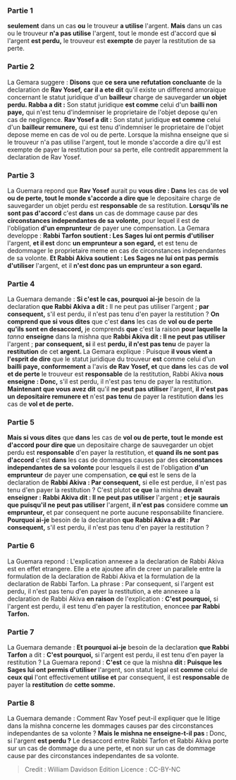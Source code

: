 
### Partie 1
<b>seulement</b> dans un cas <b>ou</b> le trouveur <b>a utilise</b> l'argent. <b>Mais</b> dans un cas ou le trouveur <b>n'a pas utilise</b> l'argent, tout le monde est d'accord que <b>si</b> l'argent <b>est perdu,</b> le trouveur est <b>exempte</b> de payer la restitution de sa perte.

### Partie 2
La Gemara suggere : <b>Disons</b> que <b>ce sera une refutation concluante</b> de la declaration de <b>Rav Yosef, car il a ete dit</b> qu'il existe un differend amoraique concernant le statut juridique d'un <b>bailleur</b> charge de sauvegarder <b>un objet perdu. Rabba a dit :</b> Son statut juridique <b>est comme</b> celui d'un <b>bailli non paye,</b> qui n'est tenu d'indemniser le proprietaire de l'objet depose qu'en cas de negligence. <b>Rav Yosef a dit :</b> Son statut juridique <b>est comme</b> celui d'un <b>bailleur remunere,</b> qui est tenu d'indemniser le proprietaire de l'objet depose meme en cas de vol ou de perte. Lorsque la mishna enseigne que si le trouveur n'a pas utilise l'argent, tout le monde s'accorde a dire qu'il est exempte de payer la restitution pour sa perte, elle contredit apparemment la declaration de Rav Yosef.

### Partie 3
La Guemara repond que <b>Rav Yosef</b> aurait pu <b>vous dire : Dans</b> les cas de <b>vol ou de perte, tout le monde s'accorde a dire que</b> le depositaire charge de sauvegarder un objet perdu est <b>responsable</b> de sa restitution. <b>Lorsqu'ils ne sont pas d'accord</b> c'est <b>dans</b> un cas de dommage cause par des <b>circonstances independantes de sa volonte,</b> pour lequel il est de l'obligation <b>d'un emprunteur</b> de payer une compensation. La Gemara developpe : <b>Rabbi Tarfon soutient : Les Sages lui ont permis d'utiliser</b> l'argent, <b>et il est</b> donc <b>un emprunteur a son egard,</b> et est tenu de dedommager le proprietaire meme en cas de circonstances independantes de sa volonte. <b>Et Rabbi Akiva soutient : Les Sages ne lui ont pas permis d'utiliser</b> l'argent, et il <b>n'est donc pas un emprunteur a son egard.</b>

### Partie 4
La Guemara demande : <b>Si c'est le cas, pourquoi ai-je</b> besoin de la declaration <b>que Rabbi Akiva a dit :</b> Il ne peut pas utiliser l'argent ; <b>par consequent,</b> s'il est perdu, il n'est pas tenu d'en payer la restitution ? <b>On comprend que si vous dites</b> que c'est <b>dans</b> les cas de <b>vol ou de perte qu'ils sont en desaccord,</b> je comprends <b>que</b> c'est la raison <b>pour laquelle la</b> <i>tanna</i> <b>enseigne</b> dans la mishna que <b>Rabbi Akiva dit : Il ne peut pas utiliser</b> l'argent ; <b>par consequent, si</b> il est <b>perdu, il n'est pas tenu</b> de payer la <b>restitution</b> de cet <b>argent. </b> La Gemara explique : Puisque <b>il vous vient a l'esprit de dire</b> que le statut juridique du trouveur <b>est</b> comme celui d'un <b>bailli paye, conformement</b> a l'avis <b>de Rav Yosef, et</b> que <b>dans</b> les cas de <b>vol et de perte</b> le trouveur est <b>responsable</b> de la restitution, Rabbi Akiva <b>nous enseigne : Donc,</b> s'il est perdu, il n'est pas tenu de payer la restitution. <b>Maintenant que vous avez dit</b> qu'il <b>ne peut pas utiliser</b> l'argent, <b>il n'est pas un depositaire remunere et</b> n'est <b>pas tenu</b> de payer la restitution <b>dans</b> les cas de <b>vol et de perte.</b>

### Partie 5
<b>Mais si vous dites</b> que <b>dans</b> les cas de <b>vol ou de perte, tout le monde est d'accord pour dire que</b> un depositaire charge de sauvegarder un objet perdu est <b>responsable</b> d'en payer la restitution, et <b>quand ils ne sont pas d'accord</b> c'est <b>dans</b> les cas de dommages causes par des <b>circonstances independantes de sa volonte</b> pour lesquels il est de l'obligation <b>d'un emprunteur</b> de payer une compensation, <b>ce qui</b> est le sens de la declaration de <b>Rabbi Akiva : Par consequent,</b> si elle est perdue, il n'est pas tenu d'en payer la restitution ? C'est plutot <b>ce que</b> la mishna <b>devait enseigner : Rabbi Akiva dit : Il ne peut pas utiliser</b> l'argent ; <b>et je saurais que puisqu'il ne peut pas utiliser</b> l'argent, <b>il n'est pas</b> considere comme <b>un emprunteur,</b> et par consequent ne porte aucune responsabilite financiere. <b>Pourquoi ai-je</b> besoin de la declaration <b>que Rabbi Akiva a dit : Par consequent,</b> s'il est perdu, il n'est pas tenu d'en payer la restitution ?

### Partie 6
La Guemara repond : L'explication annexee a la declaration de Rabbi Akiva est en effet etrangere. Elle a ete ajoutee afin de creer un parallele entre la formulation de la declaration de Rabbi Akiva et la formulation de la declaration de Rabbi Tarfon. La phrase : Par consequent, si l'argent est perdu, il n'est pas tenu d'en payer la restitution, a ete annexee a la declaration de Rabbi Akiva <b>en raison</b> de l'explication : <b>C'est pourquoi,</b> si l'argent est perdu, il est tenu d'en payer la restitution, enoncee <b>par Rabbi Tarfon.</b>

### Partie 7
La Guemara demande : <b>Et pourquoi ai-je</b> besoin de la declaration <b>que Rabbi Tarfon</b> a dit : <b>C'est pourquoi,</b> si l'argent est perdu, il est tenu d'en payer la restitution ? La Guemara repond : <b>C'est</b> ce que la mishna <b>dit : Puisque les Sages lui ont permis d'utiliser</b> l'argent, son statut legal est <b>comme</b> celui de <b>ceux qui</b> l'ont effectivement <b>utilise et</b> par consequent, il est <b>responsable</b> de payer la <b>restitution</b> de <b>cette somme.</b>

### Partie 8
La Guemara demande : Comment Rav Yosef peut-il expliquer que le litige dans la mishna concerne les dommages causes par des circonstances independantes de sa volonte ? <b>Mais le mishna ne <b>enseigne-t-il pas</b> : </b> Donc, si l'argent <b>est perdu ?</b> Le desaccord entre Rabbi Tarfon et Rabbi Akiva porte sur un cas de dommage du a une perte, et non sur un cas de dommage cause par des circonstances independantes de sa volonte.

>Credit : William Davidson Edition
>Licence : CC-BY-NC